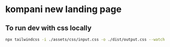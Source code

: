 # kompani new landing page

## To run dev with css locally

```bash
npx tailwindcss -i ./assets/css/input.css -o ./dist/output.css --watch
```
